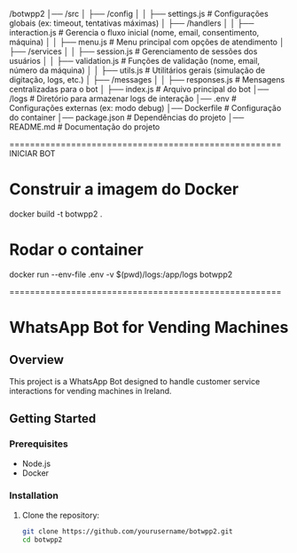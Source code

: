 /botwpp2
│── /src
│   ├── /config
│   │   ├── settings.js        # Configurações globais (ex: timeout, tentativas máximas)
│   ├── /handlers
│   │   ├── interaction.js     # Gerencia o fluxo inicial (nome, email, consentimento, máquina)
│   │   ├── menu.js            # Menu principal com opções de atendimento
│   ├── /services
│   │   ├── session.js         # Gerenciamento de sessões dos usuários
│   │   ├── validation.js      # Funções de validação (nome, email, número da máquina)
│   │   ├── utils.js           # Utilitários gerais (simulação de digitação, logs, etc.)
│   ├── /messages
│   │   ├── responses.js       # Mensagens centralizadas para o bot
│   ├── index.js               # Arquivo principal do bot
│── /logs                      # Diretório para armazenar logs de interação
│── .env                       # Configurações externas (ex: modo debug)
│── Dockerfile                 # Configuração do container
│── package.json               # Dependências do projeto
│── README.md                  # Documentação do projeto

=====================================================
INICIAR BOT

# Construir a imagem do Docker
docker build -t botwpp2 .

# Rodar o container
docker run --env-file .env -v $(pwd)/logs:/app/logs botwpp2

=====================================================

# WhatsApp Bot for Vending Machines

## Overview
This project is a WhatsApp Bot designed to handle customer service interactions for vending machines in Ireland.

## Getting Started
### Prerequisites
- Node.js
- Docker

### Installation
1. Clone the repository:
   ```sh
   git clone https://github.com/yourusername/botwpp2.git
   cd botwpp2

